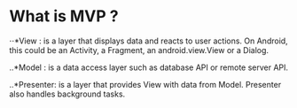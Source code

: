 # What is MVP ? 
⋅⋅*View : is a layer that displays data and reacts to user actions. On Android, this could be an Activity, a Fragment, an android.view.View or a Dialog.

..*Model : is a data access layer such as database API or remote server API.

..*Presenter: is a layer that provides View with data from Model. Presenter also handles background tasks.

